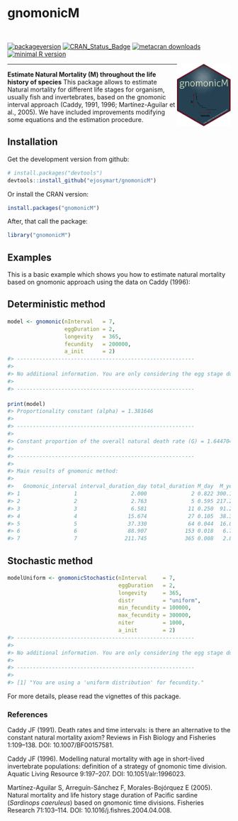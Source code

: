 # gnomonicM

<br>

<!-- badges: start -->

[![packageversion](https://img.shields.io/badge/Package%20version-1.0.1-blue.svg?style=flat-square)](commits/master)
[![CRAN\_Status\_Badge](https://www.r-pkg.org/badges/version/gnomonicM)](https://cran.r-project.org/package=gnomonicM)
[![metacran
downloads](https://cranlogs.r-pkg.org/badges/gnomonicM)](https://cran.rstudio.com/web/packages/gnomonicM/index.html)
[![minimal R
version](https://img.shields.io/badge/R%3E%3D-3.6-6666ff.svg)](https://cran.r-project.org/)

<!-- badges: end -->

<img src='man/figures/gnomonicM_logo.png' align="right" height="140" /></a>

<hr>

**Estimate Natural Mortality (M) throughout the life history of
species** This package allows to estimate Natural mortality for
different life stages for organism, usually fish and invertebrates,
based on the gnomonic interval approach (Caddy, 1991, 1996;
Martínez-Aguilar et al., 2005). We have included improvements modifying
some equations and the estimation procedure.

## Installation

Get the development version from github:

``` r
# install.packages("devtools")
devtools::install_github("ejosymart/gnomonicM")
```

Or install the CRAN version:

``` r
install.packages("gnomonicM")
```

After, that call the package:

``` r
library("gnomonicM")
```

## Examples

This is a basic example which shows you how to estimate natural
mortality based on gnomonic approach using the data on Caddy (1996):

## Deterministic method

``` r
model <- gnomonic(nInterval   = 7, 
                  eggDuration = 2, 
                  longevity   = 365, 
                  fecundity   = 200000, 
                  a_init      = 2)
#> -------------------------------------------------------- 
#> 
#> No additional information. You are only considering the egg stage duration = 2 
#> 
#> --------------------------------------------------------

print(model)
#> Proportionality constant (alpha) = 1.381646 
#> 
#> -------------------------------------------------------- 
#> 
#> Constant proportion of the overall natural death rate (G) = 1.644704 
#> 
#> -------------------------------------------------------- 
#> 
#> Main results of gnomonic method: 
#> 
#>   Gnomonic_interval interval_duration_day total_duration M_day  M_year No_Surv
#> 1                 1                 2.000              2 0.822 300.158   38614
#> 2                 2                 2.763              5 0.595 217.247    7455
#> 3                 3                 6.581             11 0.250  91.217    1439
#> 4                 4                15.674             27 0.105  38.300     278
#> 5                 5                37.330             64 0.044  16.081      54
#> 6                 6                88.907            153 0.018   6.752      10
#> 7                 7               211.745            365 0.008   2.835       2
```

## Stochastic method

``` r
modelUniform <- gnomonicStochastic(nInterval     = 7, 
                                   eggDuration   = 2,
                                   longevity     = 365,
                                   distr         = "uniform", 
                                   min_fecundity = 100000, 
                                   max_fecundity = 300000, 
                                   niter         = 1000, 
                                   a_init        = 2)
#> -------------------------------------------------------- 
#> 
#> No additional information. You are only considering the egg stage duration = 2 
#> 
#> -------------------------------------------------------- 
#> 
#> [1] "You are using a 'uniform distribution' for fecundity."
```

For more details, please read the vignettes of this package.

### References

Caddy JF (1991). Death rates and time intervals: is there an alternative
to the constant natural mortality axiom? Reviews in Fish Biology and
Fisheries 1:109–138. DOI: 10.1007/BF00157581.

Caddy JF (1996). Modelling natural mortality with age in short-lived
invertebrate populations: definition of a strategy of gnomonic time
division. Aquatic Living Resource 9:197–207. DOI: 10.1051/alr:1996023.

Martínez-Aguilar S, Arreguín-Sánchez F, Morales-Bojórquez E (2005).
Natural mortality and life history stage duration of Pacific sardine
(*Sardinops caeruleus*) based on gnomonic time divisions. Fisheries
Research 71:103–114. DOI: 10.1016/j.fishres.2004.04.008.
